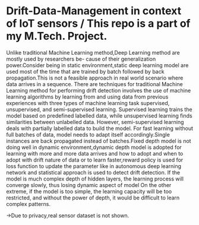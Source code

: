 # Drift-Data-Management in context of IoT sensors / This repo is a part of my M.Tech. Project.

Unlike traditional Machine Learning method,Deep Learning method are mostly used by researchers be- cause of their generalization power.Consider being in static environment,static deep learning model are used most of the time that are trained by batch followed by back propagation.This is not a feasible approach in real world scenario where data arrives in a sequence.
There are techniques for traditional Machine Learning method for performing drift detection involves the use of machine learning algorithms by learning from and using data from previous experiences with three types of machine learning task supervised, unsupervised, and semi-supervised learning. Supervised learning trains the model based on predefined labelled data, while unsupervised learning finds similarities between unlabelled data. However, semi-supervised learning deals with partially labelled data to build the model.
For fast learning without full batches of data, model needs to adapt itself accordingly.Single instances are back propagated instead of batches.Fixed depth model is not doing well in dynamic environment,dynamic depth model is adopted for learning with more and more data arrives and how to adopt and when to adopt with drift nature of data or to learn faster,reward policy is used for loss function to update the parameter like in autonomous deep learning network and statistical approach is used to detect drift detection.
If the model is much complex depth of hidden layers, the learning process will converge slowly, thus losing dynamic aspect of model On the other extreme, if the model is too simple, the learning capacity will be too restricted, and without the power of depth, it would be difficult to learn complex patterns.

->Due to privacy,real sensor dataset is not shown.
